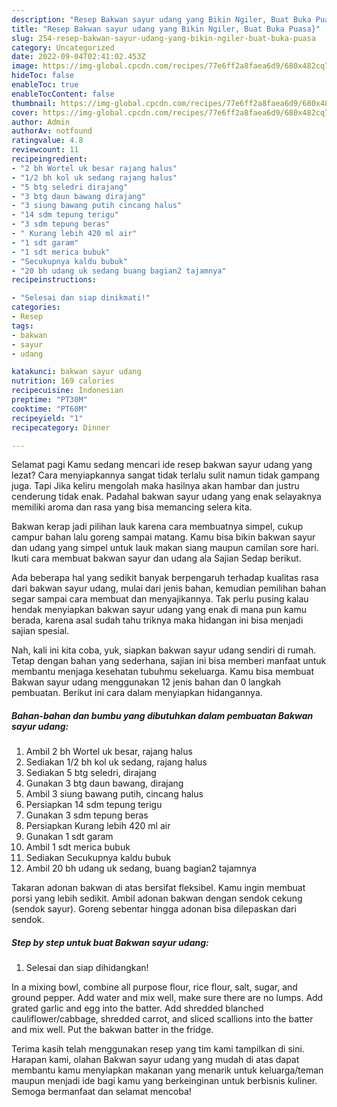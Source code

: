 ```yaml
---
description: "Resep Bakwan sayur udang yang Bikin Ngiler, Buat Buka Puasa}"
title: "Resep Bakwan sayur udang yang Bikin Ngiler, Buat Buka Puasa}"
slug: 254-resep-bakwan-sayur-udang-yang-bikin-ngiler-buat-buka-puasa
category: Uncategorized
date: 2022-09-04T02:41:02.453Z
image: https://img-global.cpcdn.com/recipes/77e6ff2a8faea6d9/680x482cq70/bakwan-sayur-udang-foto-resep-utama.jpg
hideToc: false
enableToc: true
enableTocContent: false
thumbnail: https://img-global.cpcdn.com/recipes/77e6ff2a8faea6d9/680x482cq70/bakwan-sayur-udang-foto-resep-utama.jpg
cover: https://img-global.cpcdn.com/recipes/77e6ff2a8faea6d9/680x482cq70/bakwan-sayur-udang-foto-resep-utama.jpg
author: Admin
authorAv: notfound
ratingvalue: 4.8
reviewcount: 11
recipeingredient:
- "2 bh Wortel uk besar rajang halus"
- "1/2 bh kol uk sedang rajang halus"
- "5 btg seledri dirajang"
- "3 btg daun bawang dirajang"
- "3 siung bawang putih cincang halus"
- "14 sdm tepung terigu"
- "3 sdm tepung beras"
- " Kurang lebih 420 ml air"
- "1 sdt garam"
- "1 sdt merica bubuk"
- "Secukupnya kaldu bubuk"
- "20 bh udang uk sedang buang bagian2 tajamnya"
recipeinstructions:

- "Selesai dan siap dinikmati!"
categories:
- Resep
tags:
- bakwan
- sayur
- udang

katakunci: bakwan sayur udang 
nutrition: 169 calories
recipecuisine: Indonesian
preptime: "PT30M"
cooktime: "PT60M"
recipeyield: "1"
recipecategory: Dinner

---
```



Selamat pagi Kamu sedang mencari ide resep bakwan sayur udang yang lezat? Cara menyiapkannya sangat tidak terlalu sulit namun tidak gampang juga. Tapi Jika keliru mengolah maka hasilnya akan hambar dan justru cenderung tidak enak. Padahal bakwan sayur udang yang enak selayaknya memiliki aroma dan rasa yang bisa memancing selera kita.


Bakwan kerap jadi pilihan lauk karena cara membuatnya simpel, cukup campur bahan lalu goreng sampai matang. Kamu bisa bikin bakwan sayur dan udang yang simpel untuk lauk makan siang maupun camilan sore hari. Ikuti cara membuat bakwan sayur dan udang ala Sajian Sedap berikut.

Ada beberapa hal yang sedikit banyak berpengaruh terhadap kualitas rasa dari bakwan sayur udang, mulai dari jenis bahan, kemudian pemilihan bahan segar sampai cara membuat dan menyajikannya. Tak perlu pusing kalau hendak menyiapkan bakwan sayur udang yang enak di mana pun kamu berada, karena asal sudah tahu triknya maka hidangan ini bisa menjadi sajian spesial.


Nah, kali ini kita coba, yuk, siapkan bakwan sayur udang sendiri di rumah. Tetap dengan bahan yang sederhana, sajian ini bisa memberi manfaat untuk membantu menjaga kesehatan tubuhmu sekeluarga. Kamu bisa membuat Bakwan sayur udang menggunakan 12 jenis bahan dan 0 langkah pembuatan. Berikut ini cara dalam menyiapkan hidangannya.

<!--inarticleads1-->

##### Bahan-bahan dan bumbu yang dibutuhkan dalam pembuatan Bakwan sayur udang:

1. Ambil 2 bh Wortel uk besar, rajang halus
1. Sediakan 1/2 bh kol uk sedang, rajang halus
1. Sediakan 5 btg seledri, dirajang
1. Gunakan 3 btg daun bawang, dirajang
1. Ambil 3 siung bawang putih, cincang halus
1. Persiapkan 14 sdm tepung terigu
1. Gunakan 3 sdm tepung beras
1. Persiapkan  Kurang lebih 420 ml air
1. Gunakan 1 sdt garam
1. Ambil 1 sdt merica bubuk
1. Sediakan Secukupnya kaldu bubuk
1. Ambil 20 bh udang uk sedang, buang bagian2 tajamnya


Takaran adonan bakwan di atas bersifat fleksibel. Kamu ingin membuat porsi yang lebih sedikit. Ambil adonan bakwan dengan sendok cekung (sendok sayur). Goreng sebentar hingga adonan bisa dilepaskan dari sendok. 

<!--inarticleads2-->

##### Step by step untuk buat Bakwan sayur udang:


1. Selesai dan siap dihidangkan!

In a mixing bowl, combine all purpose flour, rice flour, salt, sugar, and ground pepper. Add water and mix well, make sure there are no lumps. Add grated garlic and egg into the batter. Add shredded blanched cauliflower/cabbage, shredded carrot, and sliced scallions into the batter and mix well. Put the bakwan batter in the fridge. 

Terima kasih telah menggunakan resep yang tim kami tampilkan di sini. Harapan kami, olahan Bakwan sayur udang yang mudah di atas dapat membantu kamu menyiapkan makanan yang menarik untuk keluarga/teman maupun menjadi ide bagi kamu yang berkeinginan untuk berbisnis kuliner. Semoga bermanfaat dan selamat mencoba!

